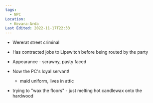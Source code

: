 ```yaml
---
tags:
  - NPC
Location:
  - Kevara-Arda
Last Edited: 2022-11-17T22:33
---
```

- Wererat street criminal
- Has contracted jobs to Lipswitch before being routed by the party
- Appearance - scrawny, pasty faced
- Now the PC's loyal servant!
	- maid uniform, lives in attic

- trying to "wax the floors" - just melting hot candlewax onto the hardwood